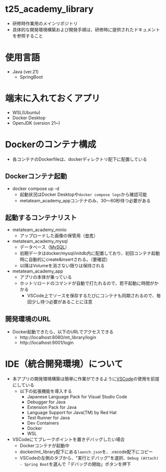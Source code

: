 # t25_academy_library
- 研修時作業用のメインリポジトリ
- 具体的な開発環境構築および開発手順は、研修時に提供されたドキュメントを参照すること

# 使用言語
- Java \(ver.21\)
  - SpringBoot

# 端末に入れておくアプリ
- WSL(Ubuntu)
- Docker Desktop
- OpenJDK \(version 21~\)

# Dockerのコンテナ構成
- 各コンテナのDockerfileは、dockerディレクトリ配下に配置している

## Dockerコンテナ起動
- docker compose up -d
  - 起動状況はDocker Desktopや`docker compose logs`から確認可能
  - metateam_academy_appコンテナのみ、30～60秒待つ必要がある

## 起動するコンテナリスト
- metateam_academy_minio
  - アップロードした画像の保管用（[参考](https://min.io/)）
- metateam_academy_mysql
  - データベース（[MySQL](https://dev.mysql.com/doc/refman/8.0/ja/)）
  - 初期データはdocker/mysql/initdb内に配置しており、初回コンテナ起動時に自動的にcreate&insertされる。（要確認）
  - 以降はVolumeを消さない限りは保持される
- metateam_academy_app
  - アプリの本体が乗っている
  - ホットリロードのコマンドが自動で打たれるので、若干起動に時間がかかる
    - VSCode上でソースを保存するたびにコンテナも同期されるので、毎回少し待つ必要があることに注意

## 開発環境のURL
- Docker起動できたら、以下のURLでアクセスできる
  - http://localhost:8080/mt_library/login
  - http://localhost:9001/login

# IDE（統合開発環境）について
- 本アプリの開発環境構築は簡単に作業ができるように[VSCode](https://code.visualstudio.com/)の使用を前提にしている
  - 以下の拡張機能を導入する
    - Japanese Language Pack for Visual Studio Code
    - Debugger for Java
    - Extension Pack for Java
    - Language Support for Java(TM) by Red Hat
    - Test Runner for Java
    - Dev Containers
    - Docker
    - WSL
- VSCodeにてブレークポイントを置きデバッグしたい場合
  - Dockerコンテナが起動中
  - docker/mt_library配下にある`launch.json`を、.vscode配下にコピー
  - VSCodeの左側のタブから、"実行とデバッグ"を選択、`Debug (Attach) - Spring Boot`を選んで「デバッグの開始」ボタンを押下
